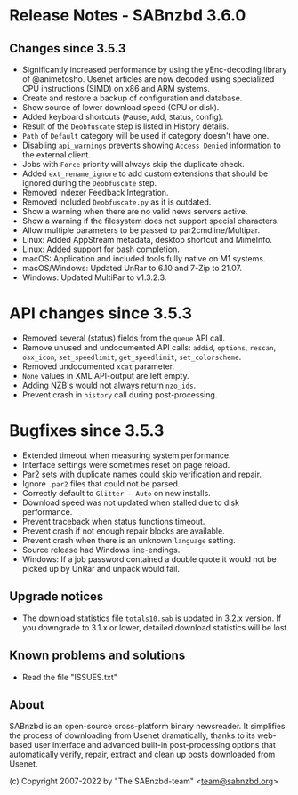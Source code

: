 Release Notes - SABnzbd 3.6.0
=========================================================

## Changes since 3.5.3
- Significantly increased performance by using the yEnc-decoding
  library of @animetosho. Usenet articles are now decoded using
  specialized CPU instructions (SIMD) on x86 and ARM systems.
- Create and restore a backup of configuration and database.
- Show source of lower download speed (CPU or disk).
- Added keyboard shortcuts (`P`ause, `A`dd, `S`tatus, `C`onfig).
- Result of the `Deobfuscate` step is listed in History details.
- `Path` of `Default` category will be used if category doesn't have one.
- Disabling `api_warnings` prevents showing `Access Denied`
  information to the external client.
- Jobs with `Force` priority will always skip the duplicate check.
- Added `ext_rename_ignore` to add custom extensions that should
  be ignored during the `Deobfuscate` step.
- Removed Indexer Feedback Integration.
- Removed included `Deobfuscate.py` as it is outdated.
- Show a warning when there are no valid news servers active.
- Show a warning if the filesystem does not support special characters.
- Allow multiple parameters to be passed to par2cmdline/Multipar.
- Linux: Added AppStream metadata, desktop shortcut and MimeInfo.
- Linux: Added support for bash completion.
- macOS: Application and included tools fully native on M1 systems.
- macOS/Windows: Updated UnRar to 6.10 and 7-Zip to 21.07.
- Windows: Updated MultiPar to v1.3.2.3.

# API changes since 3.5.3
- Removed several (status) fields from the `queue` API call.
- Remove unused and undocumented API calls: `addid`, `options`, `rescan`,
  `osx_icon`, `set_speedlimit`, `get_speedlimit`, `set_colorscheme`.
- Removed undocumented `xcat` parameter.
- `None` values in XML API-output are left empty.
- Adding NZB's would not always return `nzo_ids`.
- Prevent crash in `history` call during post-processing.

# Bugfixes since 3.5.3
- Extended timeout when measuring system performance.
- Interface settings were sometimes reset on page reload.
- Par2 sets with duplicate names could skip verification and repair.
- Ignore `.par2` files that could not be parsed.
- Correctly default to `Glitter - Auto` on new installs.
- Download speed was not updated when stalled due to disk performance.
- Prevent traceback when status functions timeout.
- Prevent crash if not enough repair blocks are available.
- Prevent crash when there is an unknown `language` setting.
- Source release had Windows line-endings.
- Windows: If a job password contained a double quote it
  would not be picked up by UnRar and unpack would fail.

## Upgrade notices
- The download statistics file `totals10.sab` is updated in 3.2.x
  version. If you downgrade to 3.1.x or lower, detailed download
  statistics will be lost.

## Known problems and solutions
- Read the file "ISSUES.txt"

## About
  SABnzbd is an open-source cross-platform binary newsreader.
  It simplifies the process of downloading from Usenet dramatically, thanks
  to its web-based user interface and advanced built-in post-processing options
  that automatically verify, repair, extract and clean up posts downloaded
  from Usenet.

  (c) Copyright 2007-2022 by "The SABnzbd-team" \<team@sabnzbd.org\>
